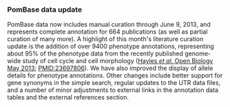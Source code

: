 ### PomBase data update

PomBase data now includes manual curation through June 9, 2013, and
represents complete annotation for 664 publications (as well as partial
curation of many more). A highlight of this month's literature curation
update is the addition of over 9400 phenotype annotations, representing
about 95% of the phenotype data from the recently published genome-wide
study of cell cycle and cell morphology ([Hayles *et al.* Open Biology
May
2013](http://rsob.royalsocietypublishing.org/content/3/5/130053.abstract);
[PMID:23697806](http://www.ncbi.nlm.nih.gov/pubmed/?term=23697806)). We
have also improved the display of allele details for phenotype
annotations. Other changes include better support for gene synonyms in
the simple search, regular updates to the UTR data files, and a number
of minor adjustments to external links in the annotation data tables and
the external references section.
